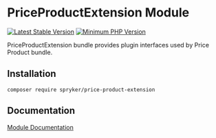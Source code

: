 # PriceProductExtension Module
[![Latest Stable Version](https://poser.pugx.org/spryker/price-product-extension/v/stable.svg)](https://packagist.org/packages/spryker/price-product-extension)
[![Minimum PHP Version](https://img.shields.io/badge/php-%3E%3D%207.4-8892BF.svg)](https://php.net/)

PriceProductExtension bundle provides plugin interfaces used by Price Product bundle.

## Installation

```
composer require spryker/price-product-extension
```

## Documentation

[Module Documentation](https://docs.spryker.com)
